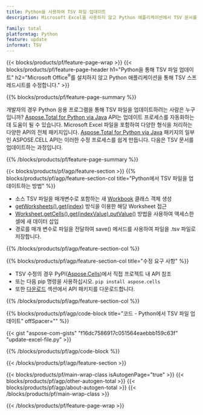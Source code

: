 ```yaml
---
title: Python을 사용하여 TSV 파일 업데이트
description: Microsoft Excel을 사용하지 않고 Python 애플리케이션에서 TSV 문서를 수정합니다. 

family: total
platformtag: Python
feature: update
informat: TSV
---
```

{{< blocks/products/pf/feature-page-wrap >}}
{{< blocks/products/pf/feature-page-header h1="Python을 통해 TSV 파일 업데이트" h2="Microsoft Office<sup>&reg;</sup>를 설치하지 않고 Python 애플리케이션을 통해 TSV 스프레드시트를 수정합니다." >}}

{{% blocks/products/pf/feature-page-summary %}}

개발자의 경우 Python 응용 프로그램을 통해 TSV 파일을 업데이트하려는 사람은 누구입니까? [Aspose.Total for Python via Java](https://products.aspose.com/total/python-java/) API는 업데이트 프로세스를 자동화하는 데 도움이 될 수 있습니다. Microsoft Excel 파일을 포함하여 다양한 형식을 처리하는 다양한 API의 전체 패키지입니다. [Aspose.Total for Python via Java](https://products.aspose.com/total/python-java/) 패키지의 일부인 ASPOSE.CELL API는 이러한 수정 프로세스를 쉽게 만듭니다. 다음은 TSV 문서를 업데이트하는 과정입니다.

{{% /blocks/products/pf/feature-page-summary %}}

{{< blocks/products/pf/agp/feature-section >}}
{{% blocks/products/pf/agp/feature-section-col title="Python에서 TSV 파일을 업데이트하는 방법" %}}

- 소스 TSV 파일을 매개변수로 포함하는 새 [Workbook](https://reference.aspose.com/cells/python-java/asposecells.api/Workbook) 클래스 객체 생성
- [getWorksheets().get(index)](https://reference.aspose.com/cells/python/asposecells.api/workbook#Worksheets) 방식을 이용한 해당 Worksheet 접근
- [Worksheet.getCells().get(indexValue).putValue()](https://reference.aspose.com/cells/python/asposecells.api/worksheet#Cells) 방법을 사용하여 액세스한 셀에 새 데이터 삽입
- 경로를 매개 변수로 파일을 전달하여 save() 메서드를 사용하여 파일을 .tsv 파일로 저장합니다.

{{% /blocks/products/pf/agp/feature-section-col %}}

{{% blocks/products/pf/agp/feature-section-col title="수정 요구 사항" %}}

- TSV 수정의 경우 PyPI([Aspose.Cells](https://pypi.org/project/aspose-cells/))에서 직접 프로젝트 내 API 참조
- 또는 다음 pip 명령을 사용하십시오. ```pip install aspose.cells``` 
- 또한 [다운로드](https://releases.aspose.com/cells/python-java) 섹션에서 API 패키지를 다운로드합니다.

{{% /blocks/products/pf/agp/feature-section-col %}}

{{% blocks/products/pf/agp/code-block title="코드 - Python에서 TSV 파일 업데이트" offSpacer="" %}}

{{< gist "aspose-com-gists" "f16dc7586917c051564eaebbb159c63f" "update-excel-file.py" >}}

{{% /blocks/products/pf/agp/code-block %}}

{{< /blocks/products/pf/agp/feature-section >}}

{{< blocks/products/pf/main-wrap-class isAutogenPage="true" >}}
{{< blocks/products/pf/agp/other-autogen-total >}}
{{< blocks/products/pf/agp/about-autogen-total >}}
{{< /blocks/products/pf/main-wrap-class >}}

{{< /blocks/products/pf/feature-page-wrap >}}